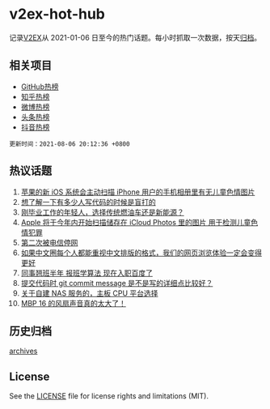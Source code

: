 # v2ex-hot-hub

 记录[V2EX](https://www.v2ex.com/)从 2021-01-06 日至今的热门话题。每小时抓取一次数据，按天[归档](archives)。
 
 ## 相关项目

- [GitHub热榜](https://github.com/lonnyzhang423/github-hot-hub)
- [知乎热榜](https://github.com/lonnyzhang423/zhihu-hot-hub)
- [微博热榜](https://github.com/lonnyzhang423/weibo-hot-hub)
- [头条热榜](https://github.com/lonnyzhang423/toutiao-hot-hub)
- [抖音热榜](https://github.com/lonnyzhang423/douyin-hot-hub)


 `更新时间：2021-08-06 20:12:36 +0800`

## 热议话题

1. [苹果的新 iOS 系统会主动扫描 iPhone 用户的手机相册里有无儿童色情图片](https://www.v2ex.com/t/793972)
1. [想了解一下有多少人写代码的时候是盲打的](https://www.v2ex.com/t/794079)
1. [刚毕业工作的年轻人，选择传统燃油车还是新能源？](https://www.v2ex.com/t/793952)
1. [Apple 将于今年内开始扫描储存在 iCloud Photos 里的图片 用于检测儿童色情犯罪](https://www.v2ex.com/t/793965)
1. [第二次被电信停网](https://www.v2ex.com/t/793999)
1. [如果中文圈每个人都能重视中文排版的格式，我们的网页浏览体验一定会变得更好](https://www.v2ex.com/t/793989)
1. [同事翘班半年 报班学算法 现在入职百度了](https://www.v2ex.com/t/794040)
1. [提交代码时 git commit message 是不是写的详细点比较好？](https://www.v2ex.com/t/794004)
1. [关于自建 NAS 服务的，主板 CPU 平台选择](https://www.v2ex.com/t/793964)
1. [MBP 16 的风扇声音真的太大了！](https://www.v2ex.com/t/793930)

## 历史归档

[archives](archives)

## License

See the [LICENSE](LICENSE) file for license rights and limitations (MIT).

